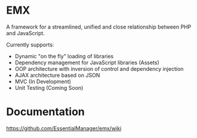 EMX
===

A framework for a streamlined, unified and close relationship between PHP and JavaScript.

Currently supports:

* Dynamic "on the fly" loading of libraries
* Dependency management for JavaScript libraries (Assets)
* OOP architecture with inversion of control and dependency injection
* AJAX architecture based on JSON
* MVC (In Development)
* Unit Testing (Coming Soon)

Documentation
===
https://github.com/EssentialManager/emx/wiki
